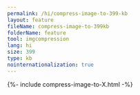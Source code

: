 ```yaml
---
permalink: /hi/compress-image-to-399-kb
layout: feature
fileName: compress-image-to-399kb
folderName: feature
tool: imgcompression
lang: hi
size: 399
type: kb
nointernationalization: true
---
```

{%- include compress-image-to-X.html -%}
      